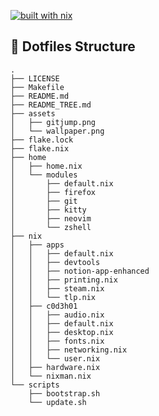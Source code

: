 [![built with nix](https://img.shields.io/static/v1?logo=nixos&logoColor=white&label=&message=Built%40with%40Nix&color=41439a)](https://builtwithnix.org)

## 📂 Dotfiles Structure
```
.
├── LICENSE
├── Makefile
├── README.md
├── README_TREE.md
├── assets
│   ├── gitjump.png
│   └── wallpaper.png
├── flake.lock
├── flake.nix
├── home
│   ├── home.nix
│   └── modules
│       ├── default.nix
│       ├── firefox
│       ├── git
│       ├── kitty
│       ├── neovim
│       └── zshell
├── nix
│   ├── apps
│   │   ├── default.nix
│   │   ├── devtools
│   │   ├── notion-app-enhanced
│   │   ├── printing.nix
│   │   ├── steam.nix
│   │   └── tlp.nix
│   ├── c0d3h01
│   │   ├── audio.nix
│   │   ├── default.nix
│   │   ├── desktop.nix
│   │   ├── fonts.nix
│   │   ├── networking.nix
│   │   └── user.nix
│   ├── hardware.nix
│   └── nixman.nix
└── scripts
    ├── bootstrap.sh
    └── update.sh
```
